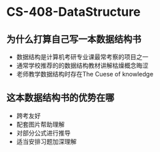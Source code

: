 # CS-408-DataStructure
## 为什么打算自己写一本数据结构书
* 数据结构是计算机考研专业课最常考察的项目之一
* 通常学校推荐的的数据结构教材讲解枯燥概念晦涩
* 老师教学数据结构时存在The Cuese of knowledge
## 这本数据结构书的优势在哪
* 跨考友好
* 配套图片帮助理解
* 对部分公式进行推导
* 适当安排习题加深理解

